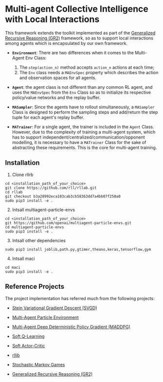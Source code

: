 # Multi-agent Collective Intelligence with Local Interactions

This framework extends the toolkit implemented as part of the [Generalized Recursive Reasoning (GR2)](https://github.com/ying-wen/gr2/tree/master/code) framework, so as to support local interactions among agents which is encapsulated by our own framework.


- **`Environment`**: There are two differences when it comes to the Multi-Agent Env Class: 
  1. The `step(action_n)` method accepts `action_n` actions at each time; 
  2. The `Env` class needs a `MAEnvSpec` property which describes the action and observation spaces for all agents.

- **`Agent`**: the agent class is not different than any common RL agent, and uses the `MAEnvSpec` from the `Env` Class so as to initialize its respective policy/value networks and the replay buffer.

- **`MASampler`**: Since the agents have to rollout simultaneously, a `MASampler` Class is designed to perform the sampling steps and add/return the step tuple for each agent's replay buffer.

- **`MATrainer`**: For a single agent, the trainer is included in the `Agent` Class. However, due to the complexity of training a multi-agent system, which has to support independent/centralized/communication/opponent modelling, it is necessary to have a `MATrainer` Class for the sake of abstracting these requirements. This is the core for multi-agent training.

## Installation

1. Clone rllrb
  
 ```shell
cd <installation_path_of_your_choice>
git clone https://github.com/rll/rllab.git
cd rllab
git checkout b3a28992eca103cab3cb58363dd7a4bb07f250a0
sudo pip3 install -e .
 ```

2. Intsall multiagent-particle-envs
  
 ```shell
cd <installation_path_of_your_choice>
git https://github.com/openai/multiagent-particle-envs.git
cd multiagent-particle-envs
sudo pip3 install -e .
 ```

 3. Intsall other dependencies
   
 ```shell
sudo pip3 install joblib,path.py,gtimer,theano,keras,tensorflow,gym
 ```

 4. Intsall maci
   
 ```shell
cd maci
sudo pip3 install -e .
 ```

## Reference Projects
The project implementation has referred much from the following projects:

* [Stein Variational Gradient Descent (SVGD)](https://github.com/DartML/Stein-Variational-Gradient-Descent)
  
* [Multi-Agent Particle Environment](https://github.com/openai/multiagent-particle-envs)
  
* [Multi-Agent Deep Deterministic Policy Gradient (MADDPG)](https://github.com/openai/maddpg)

* [Soft Q-Learning](https://github.com/haarnoja/softqlearning)

* [Soft Actor-Critic](https://github.com/haarnoja/sac)

* [rllib](https://github.com/rll/rllab)

* [Stochastic Markov Games](https://github.com/aijunbai/markov-game)

* [Generalized Recursive Reasoning (GR2)](https://github.com/ying-wen/gr2/tree/master/code)
  
    
